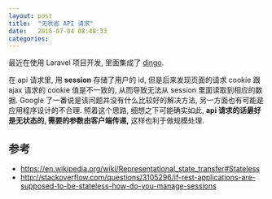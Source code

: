 ```yaml
---
layout: post
title:  "无状态 API 请求"
date:   2016-07-04 08:48:33
categories: 
---
```


最近在使用 Laravel 项目开发, 里面集成了 [dingo](https://github.com/dingo/api). 

在 api 请求里, 用 **session** 存储了用户的 id, 但是后来发现页面的请求 cookie 跟 ajax
请求的 cookie 值是不一致的, 从而导致无法从 session 里面读取到相应的数据. 
Google 了一番说是该问题并没有什么比较好的解决方法, 另一方面也有可能是应用程序设计的不合理.
照着这个思路, 细想之下可能确实如此, **api 请求的话最好是无状态的, 需要的参数由客户端传递,**
这样也利于做规模处理.

## 参考

- <https://en.wikipedia.org/wiki/Representational_state_transfer#Stateless>
- <http://stackoverflow.com/questions/3105296/if-rest-applications-are-supposed-to-be-stateless-how-do-you-manage-sessions>
